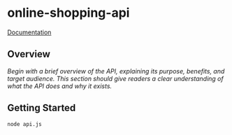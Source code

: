 # online-shopping-api
 
[Documentation](docs/documentation.md)

## Overview

*Begin with a brief overview of the API, explaining its purpose, benefits, and target audience. This section should give readers a clear understanding of what the API does and why it exists.*

## Getting Started

```bash	
node api.js
```
